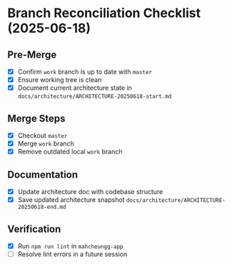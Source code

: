 # Branch Reconciliation Checklist (2025-06-18)

## Pre-Merge
- [x] Confirm `work` branch is up to date with `master`
- [x] Ensure working tree is clean
- [x] Document current architecture state in `docs/architecture/ARCHITECTURE-20250618-start.md`

## Merge Steps
- [x] Checkout `master`
- [x] Merge `work` branch
- [x] Remove outdated local `work` branch

## Documentation
- [x] Update architecture doc with codebase structure
- [x] Save updated architecture snapshot `docs/architecture/ARCHITECTURE-20250618-end.md`

## Verification
- [x] Run `npm run lint` in `mahcheungg-app`
- [ ] Resolve lint errors in a future session

